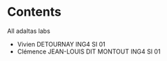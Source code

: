 # Contents
All adaltas labs

- Vivien DETOURNAY ING4 SI 01
- Clémence JEAN-LOUIS DIT MONTOUT ING4 SI 01
